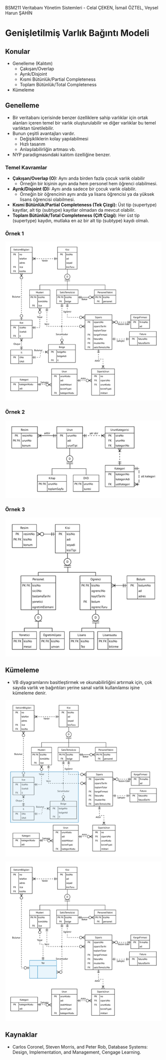 BSM211 Veritabanı Yönetim Sistemleri - Celal ÇEKEN, İsmail ÖZTEL, Veysel Harun ŞAHİN

# Genişletilmiş Varlık Bağıntı Modeli

## Konular

* Genelleme (Kalıtım)
  + Çakışan/Overlap
  + Ayrık/Disjoint
  + Kısmi Bütünlük/Partial Completeness
  + Toplam Bütünlük/Total Completeness
* Kümeleme


## Genelleme

* Bir veritabanı içerisinde benzer özelliklere sahip varlıklar için ortak alanları içeren temel bir varlık oluşturulabilir ve diğer varlıklar bu temel varlıktan türetilebilir.
* Bunun çeşitli avantajları vardır.
  * Değişikliklerin kolay yapılabilmesi
  * Hızlı tasarım
  * Anlaşılabilirliğin artması vb.
* NYP paradigmasındaki kalıtım özelliğine benzer.

### Temel Kavramlar

* **Çakışan/Overlap (O):** Aynı anda birden fazla çocuk varlık olabilir
  * Örneğin bir kişinin aynı anda hem personel hem öğrenci olabilmesi.
* **Ayrık/Disjoint (D):** Aynı anda sadece bir çocuk varlık olabilir.
  * Örneğin bir öğrencinin aynı anda ya lisans öğrencisi ya da yüksek lisans öğrencisi olabilmesi.
* **Kısmi Bütünlük/Partial Completeness (Tek Çizgi):** Üst tip (supertype) kayıtlar, alt tip (subtype) kayıtlar olmadan da mevcut olabilir.
* **Toplam Bütünlük/Total Completeness (Çift Çizgi)**: Her üst tip (supertype) kaydın, mutlaka en az bir alt tip (subtype) kaydı olmalı.


### Örnek 1

![](Sekiller/05/ETicaret.png)


### Örnek 2

![](Sekiller/05/Urun.png)


### Örnek 3

![](Sekiller/05/Kisi.png)


## Kümeleme

* VB diyagramlarını basitleştirmek ve okunabilirliğini artırmak için, çok sayıda varlık ve bağıntıları yerine sanal varlık kullanılamsı işine kümeleme denir.


![](Sekiller/05/ETicaretKumeleme1.png)


![](Sekiller/05/ETicaretKumeleme2.png)


## Kaynaklar

* Carlos Coronel, Steven Morris, and Peter Rob, Database Systems: Design, Implementation, and 	Management, Cengage Learning.
